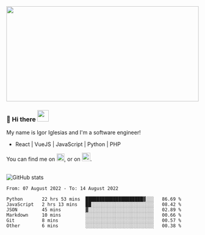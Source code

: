 <img src="https://c.tenor.com/KjVxfRrrncUAAAAd/matrix.gif" width="100%" height="250px">

### 🔭 Hi there <img src="https://raw.githubusercontent.com/MartinHeinz/MartinHeinz/master/wave.gif" width="30px">


My name is Igor Iglesias and I'm a software engineer!
<br>

<ul>
  <li> React | VueJS | JavaScript | Python | PHP </li>
</ul>
You can find me on <a href="https://twitter.com/IgorIglesias5"><img src="https://i.imgur.com/JLLlB5S.png" width="20px"></a>, or on <a href="https://www.linkedin.com/in/igor-iglesias-62478428/"><img src="https://i.imgur.com/PXyIkWx.png" width="22px"></a>.

<br>
<br>

![GitHub stats](https://github-readme-stats.vercel.app/api?username=igoiglesias&show_icons=true&count_private=true&theme=chartreuse-dark&hide_title=true)

<!--START_SECTION:waka-->

```text
From: 07 August 2022 - To: 14 August 2022

Python       22 hrs 53 mins  █████████████████████▓░░░   86.69 %
JavaScript   2 hrs 13 mins   ██░░░░░░░░░░░░░░░░░░░░░░░   08.42 %
JSON         45 mins         ▓░░░░░░░░░░░░░░░░░░░░░░░░   02.89 %
Markdown     10 mins         ░░░░░░░░░░░░░░░░░░░░░░░░░   00.66 %
Git          8 mins          ░░░░░░░░░░░░░░░░░░░░░░░░░   00.57 %
Other        6 mins          ░░░░░░░░░░░░░░░░░░░░░░░░░   00.38 %
```

<!--END_SECTION:waka-->
